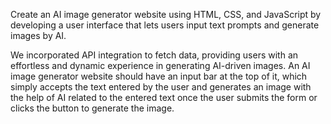 Create an AI image generator website using HTML, CSS, and JavaScript by developing a user interface that lets users input text prompts and generate images by AI.

We incorporated API integration to fetch data, providing users with an effortless and dynamic experience in generating AI-driven images. An AI image generator website should have an input bar at the top of it, which simply accepts the text entered by the user and generates an image with the help of AI related to the entered text once the user submits the form or clicks the button to generate the image.


